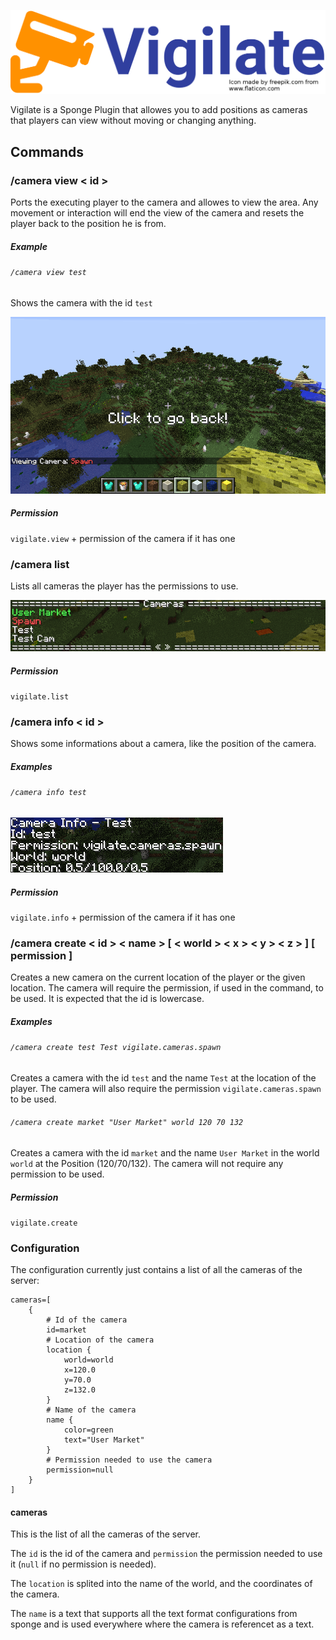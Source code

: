 ![Vigilate](banner.png)

Vigilate is a Sponge Plugin that allowes you to add positions as cameras that players can view without moving or changing anything.


## Commands

### /camera view < id >

Ports the executing player to the camera and allowes to view the area. Any movement or interaction will end the view of the camera and resets the player back to the position he is from.

##### Example

###### `/camera view test`
Shows the camera with the id `test`

![list command](command_view.png)

##### Permission
`vigilate.view` + permission of the camera if it has one

### /camera list

Lists all cameras the player has the permissions to use.

![list command](command_list.png)

##### Permission
`vigilate.list`

### /camera info < id >

Shows some informations about a camera, like the position of the camera.

##### Examples

###### `/camera info test`

![info command](command_info.png)

##### Permission
`vigilate.info` + permission of the camera if it has one

### /camera create < id > < name > [ < world > < x > < y > < z > ] [ permission ]

Creates a new camera on the current location of the player or the given location. The camera will require the permission, if used in the command, to be used. It is expected that the id is lowercase.

##### Examples

###### `/camera create test Test vigilate.cameras.spawn`
Creates a camera with the id `test` and the name `Test` at the location of the player. The camera will also require the permission `vigilate.cameras.spawn` to be used.

###### `/camera create market "User Market" world 120 70 132`
Creates a camera with the id `market` and the name `User Market` in the world `world` at the Position (120/70/132). The camera will not require any permission to be used.

##### Permission
 `vigilate.create`

### Configuration
The configuration currently just contains a list of all the cameras of the server:

``` hocon
cameras=[
    {
        # Id of the camera
        id=market
        # Location of the camera
        location {
            world=world
            x=120.0
            y=70.0
            z=132.0
        }
        # Name of the camera
        name {
            color=green
            text="User Market"
        }
        # Permission needed to use the camera
        permission=null
    }
]
```

#### cameras
This is the list of all the cameras of the server.

The `id` is the id of the camera and `permission` the permission needed to use it (`null` if no permission is needed).

The `location` is splited into the name of the world, and the coordinates of the camera.

The `name` is a text that supports all the text format configurations from sponge and is used everywhere where the camera is referencet as a text.
